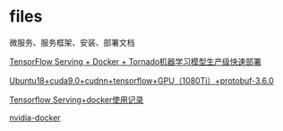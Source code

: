 # files
微服务、服务框架、安装、部署文档

[TensorFlow Serving + Docker + Tornado机器学习模型生产级快速部署](https://zhuanlan.zhihu.com/p/52096200)

[Ubuntu18+cuda9.0+cudnn+tensorflow+GPU（1080Ti）+protobuf-3.6.0](https://blog.csdn.net/m0_37407756/article/details/80769952)

[Tensorflow Serving+docker使用记录](https://zhuanlan.zhihu.com/p/58474810)

[nvidia-docker](https://github.com/NVIDIA/nvidia-docker)

